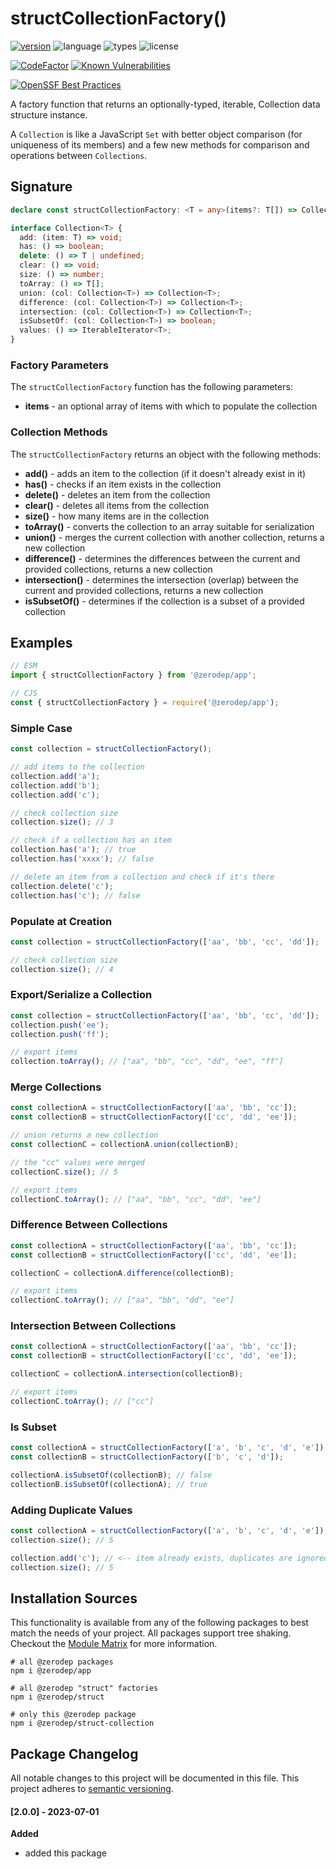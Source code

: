 # structCollectionFactory()

[![version](https://img.shields.io/npm/v/@zerodep/struct-collection?style=flat-square&color=blue)](https://www.npmjs.com/package/@zerodep/struct-collection)
![language](https://img.shields.io/badge/typescript-100%25-blue?style=flat-square)
![types](https://img.shields.io/badge/types-included-blue?style=flat-square)
![license](https://img.shields.io/github/license/cdepage/zerodep?color=blue&style=flat-square)

[![CodeFactor](https://www.codefactor.io/repository/github/cdepage/zerodep/badge)](https://www.codefactor.io/repository/github/cdepage/zerodep)
[![Known Vulnerabilities](https://snyk.io/test/github/cdepage/zerodep/badge.svg)](https://snyk.io/test/github/cdepage/zerodep)

[![OpenSSF Best Practices](https://www.bestpractices.dev/projects/9225/badge)](https://www.bestpractices.dev/projects/9225)

A factory function that returns an optionally-typed, iterable, Collection data structure instance.

A `Collection` is like a JavaScript `Set` with better object comparison (for uniqueness of its members) and a few new methods for comparison and operations between `Collections`.

## Signature

```typescript
declare const structCollectionFactory: <T = any>(items?: T[]) => Collection<T>;

interface Collection<T> {
  add: (item: T) => void;
  has: () => boolean;
  delete: () => T | undefined;
  clear: () => void;
  size: () => number;
  toArray: () => T[];
  union: (col: Collection<T>) => Collection<T>;
  difference: (col: Collection<T>) => Collection<T>;
  intersection: (col: Collection<T>) => Collection<T>;
  isSubsetOf: (col: Collection<T>) => boolean;
  values: () => IterableIterator<T>;
}
```

### Factory Parameters

The `structCollectionFactory` function has the following parameters:

- **items** - an optional array of items with which to populate the collection

### Collection Methods

The `structCollectionFactory` returns an object with the following methods:

- **add()** - adds an item to the collection (if it doesn't already exist in it)
- **has()** - checks if an item exists in the collection
- **delete()** - deletes an item from the collection
- **clear()** - deletes all items from the collection
- **size()** - how many items are in the collection
- **toArray()** - converts the collection to an array suitable for serialization
- **union()** - merges the current collection with another collection, returns a new collection
- **difference()** - determines the differences between the current and provided collections, returns a new collection
- **intersection()** - determines the intersection (overlap) between the current and provided collections, returns a new collection
- **isSubsetOf()** - determines if the collection is a subset of a provided collection

## Examples

```javascript
// ESM
import { structCollectionFactory } from '@zerodep/app';

// CJS
const { structCollectionFactory } = require('@zerodep/app');
```

### Simple Case

```javascript
const collection = structCollectionFactory();

// add items to the collection
collection.add('a');
collection.add('b');
collection.add('c');

// check collection size
collection.size(); // 3

// check if a collection has an item
collection.has('a'); // true
collection.has('xxxx'); // false

// delete an item from a collection and check if it's there
collection.delete('c');
collection.has('c'); // false
```

### Populate at Creation

```javascript
const collection = structCollectionFactory(['aa', 'bb', 'cc', 'dd']);

// check collection size
collection.size(); // 4
```

### Export/Serialize a Collection

```javascript
const collection = structCollectionFactory(['aa', 'bb', 'cc', 'dd']);
collection.push('ee');
collection.push('ff');

// export items
collection.toArray(); // ["aa", "bb", "cc", "dd", "ee", "ff"]
```

### Merge Collections

```javascript
const collectionA = structCollectionFactory(['aa', 'bb', 'cc']);
const collectionB = structCollectionFactory(['cc', 'dd', 'ee']);

// union returns a new collection
const collectionC = collectionA.union(collectionB);

// the "cc" values were merged
collectionC.size(); // 5

// export items
collectionC.toArray(); // ["aa", "bb", "cc", "dd", "ee"]
```

### Difference Between Collections

```javascript
const collectionA = structCollectionFactory(['aa', 'bb', 'cc']);
const collectionB = structCollectionFactory(['cc', 'dd', 'ee']);

collectionC = collectionA.difference(collectionB);

// export items
collectionC.toArray(); // ["aa", "bb", "dd", "ee"]
```

### Intersection Between Collections

```javascript
const collectionA = structCollectionFactory(['aa', 'bb', 'cc']);
const collectionB = structCollectionFactory(['cc', 'dd', 'ee']);

collectionC = collectionA.intersection(collectionB);

// export items
collectionC.toArray(); // ["cc"]
```

### Is Subset

```javascript
const collectionA = structCollectionFactory(['a', 'b', 'c', 'd', 'e']);
const collectionB = structCollectionFactory(['b', 'c', 'd']);

collectionA.isSubsetOf(collectionB); // false
collectionB.isSubsetOf(collectionA); // true
```

### Adding Duplicate Values

```javascript
const collectionA = structCollectionFactory(['a', 'b', 'c', 'd', 'e']);
collection.size(); // 5

collection.add('c'); // <-- item already exists, duplicates are ignored
collection.size(); // 5
```

## Installation Sources

This functionality is available from any of the following packages to best match the needs of your project. All packages support tree shaking. Checkout the [Module Matrix](/) for more information.

```shell
# all @zerodep packages
npm i @zerodep/app

# all @zerodep "struct" factories
npm i @zerodep/struct

# only this @zerodep package
npm i @zerodep/struct-collection
```

## Package Changelog

All notable changes to this project will be documented in this file. This project adheres to [semantic versioning](https://semver.org/spec/v2.0.0.html).

#### [2.0.0] - 2023-07-01

**Added**

- added this package

